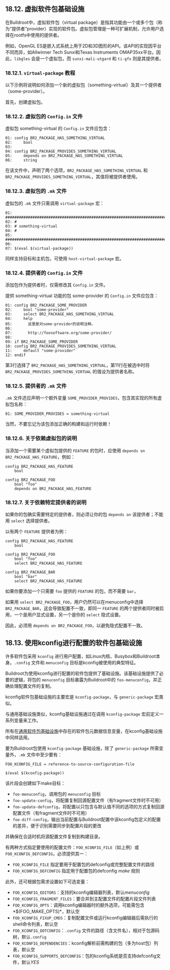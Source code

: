 ## 18.12. 虚拟软件包基础设施

在Buildroot中，虚拟软件包（virtual package）是指其功能由一个或多个包（称为“提供者”provider）实现的软件包。虚拟包管理是一种可扩展机制，允许用户选择在rootfs中使用的提供者。

例如，OpenGL ES是嵌入式系统上用于2D和3D图形的API。该API的实现因平台不同而异，如Allwinner Tech Sunxi和Texas Instruments OMAP35xx平台。因此，`libgles` 会是一个虚拟包，而 `sunxi-mali-utgard` 和 `ti-gfx` 则是其提供者。

### 18.12.1. `virtual-package` 教程

以下示例将说明如何添加一个新的虚拟包（something-virtual）及其一个提供者（some-provider）。

首先，创建虚拟包。

### 18.12.2. 虚拟包的 `Config.in` 文件

虚拟包 something-virtual 的 `Config.in` 文件应包含：

```
01: config BR2_PACKAGE_HAS_SOMETHING_VIRTUAL
02:     bool
03:
04: config BR2_PACKAGE_PROVIDES_SOMETHING_VIRTUAL
05:     depends on BR2_PACKAGE_HAS_SOMETHING_VIRTUAL
06:     string
```

在该文件中，声明了两个选项，`BR2_PACKAGE_HAS_SOMETHING_VIRTUAL` 和 `BR2_PACKAGE_PROVIDES_SOMETHING_VIRTUAL`，其值将被提供者使用。

### 18.12.3. 虚拟包的 `.mk` 文件

虚拟包的 `.mk` 文件只需调用 `virtual-package` 宏：

```
01: ################################################################################
02: #
03: # something-virtual
04: #
05: ################################################################################
06:
07: $(eval $(virtual-package))
```

同样支持目标和主机包，可使用 `host-virtual-package` 宏。

### 18.12.4. 提供者的 `Config.in` 文件

添加包作为提供者时，仅需修改其 `Config.in` 文件。

提供 something-virtual 功能的包 some-provider 的 `Config.in` 文件应包含：

```
01: config BR2_PACKAGE_SOME_PROVIDER
02:     bool "some-provider"
03:     select BR2_PACKAGE_HAS_SOMETHING_VIRTUAL
04:     help
05:       这里是对some-provider的说明注释。
06:
07:       http://foosoftware.org/some-provider/
08:
09: if BR2_PACKAGE_SOME_PROVIDER
10: config BR2_PACKAGE_PROVIDES_SOMETHING_VIRTUAL
11:     default "some-provider"
12: endif
```

第3行选择了 `BR2_PACKAGE_HAS_SOMETHING_VIRTUAL`，第11行在被选中时将 `BR2_PACKAGE_PROVIDES_SOMETHING_VIRTUAL` 的值设为提供者名称。

### 18.12.5. 提供者的 `.mk` 文件

`.mk` 文件还应声明一个额外变量 `SOME_PROVIDER_PROVIDES`，包含其实现的所有虚拟包名称：

```
01: SOME_PROVIDER_PROVIDES = something-virtual
```

当然，不要忘记为该包添加正确的构建和运行时依赖！

### 18.12.6. 关于依赖虚拟包的说明

当添加一个需要某个虚拟包提供的 `FEATURE` 的包时，应使用 `depends on BR2_PACKAGE_HAS_FEATURE`，例如：

```
config BR2_PACKAGE_HAS_FEATURE
    bool

config BR2_PACKAGE_FOO
    bool "foo"
    depends on BR2_PACKAGE_HAS_FEATURE
```

### 18.12.7. 关于依赖特定提供者的说明

如果你的包确实需要特定的提供者，则必须让你的包 `depends on` 该提供者；不能用 `select` 选择提供者。

以有两个 `FEATURE` 提供者为例：

```
config BR2_PACKAGE_HAS_FEATURE
    bool

config BR2_PACKAGE_FOO
    bool "foo"
    select BR2_PACKAGE_HAS_FEATURE

config BR2_PACKAGE_BAR
    bool "bar"
    select BR2_PACKAGE_HAS_FEATURE
```

如果你要添加一个只需要 `foo` 提供的 `FEATURE` 的包，而不需要 `bar`，

如果用 `select BR2_PACKAGE_FOO`，用户仍然可以在menuconfig中选择 `BR2_PACKAGE_BAR`，这会导致配置不一致，即同一 `FEATURE` 的两个提供者同时被启用，一个是用户显式设置，另一个是你的 `select` 隐式设置。

因此，必须用 `depends on BR2_PACKAGE_FOO`，以避免隐式配置不一致。

## 18.13. 使用kconfig进行配置的软件包基础设施

许多软件包采用 `kconfig` 进行用户配置，如Linux内核、Busybox和Buildroot本身。`.config` 文件和 `menuconfig` 目标是kconfig被使用的典型特征。

Buildroot为使用kconfig进行配置的软件包提供了基础设施。该基础设施提供了必要的逻辑，将包的 `menuconfig` 目标暴露为Buildroot中的 `foo-menuconfig`，并正确处理配置文件的复制。

kconfig软件包基础设施的主要宏是 `kconfig-package`，与 `generic-package` 宏类似。

与通用基础设施类似，kconfig基础设施通过在调用 `kconfig-package` 宏前定义一系列变量来工作。

所有在[通用软件包基础设施](https://buildroot.org/downloads/manual/manual.html#generic-package-reference)中存在的软件包元数据信息变量，在kconfig基础设施中同样适用。

要为Buildroot包使用 `kconfig-package` 基础设施，除了 `generic-package` 所需变量外，`.mk` 文件中至少要有：

```
FOO_KCONFIG_FILE = reference-to-source-configuration-file

$(eval $(kconfig-package))
```

该片段会创建如下make目标：

- `foo-menuconfig`，调用包的 `menuconfig` 目标
- `foo-update-config`，将配置复制回源配置文件（有fragment文件时不可用）
- `foo-update-defconfig`，将配置以只包含与默认值不同的选项的方式复制回源配置文件（有fragment文件时不可用）
- `foo-diff-config`，输出当前配置与Buildroot配置中该kconfig包定义的配置的差异，便于识别需要同步到配置片段的更改

并确保在合适时机将源配置文件复制到构建目录。

有两种方式指定要使用的配置文件：`FOO_KCONFIG_FILE`（如上例）或 `FOO_KCONFIG_DEFCONFIG`，必须提供其一：

- `FOO_KCONFIG_FILE` 指定要用于配置包的defconfig或完整配置文件的路径
- `FOO_KCONFIG_DEFCONFIG` 指定用于配置包的defconfig *make* 规则

此外，还可根据包需求设置如下可选变量：

- `FOO_KCONFIG_EDITORS`：支持的kconfig编辑器列表，默认*menuconfig*
- `FOO_KCONFIG_FRAGMENT_FILES`：要合并到主配置文件的配置片段文件列表
- `FOO_KCONFIG_OPTS`：调用kconfig编辑器时的额外选项，可能需包含*$(FOO_MAKE_OPTS)*，默认空
- `FOO_KCONFIG_FIXUP_CMDS`：复制配置文件或运行kconfig编辑器后需执行的shell命令列表，默认空
- `FOO_KCONFIG_DOTCONFIG`：`.config` 文件的路径（含文件名），相对于包源码树，默认`.config`
- `FOO_KCONFIG_DEPENDENCIES`：kconfig解析前需构建的包（多为host包）列表，默认空
- `FOO_KCONFIG_SUPPORTS_DEFCONFIG`：包的kconfig系统是否支持defconfig文件，默认*YES*
